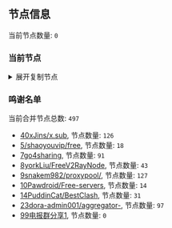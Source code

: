 
## 节点信息
当前节点数量: `0`
### 当前节点
<details>
  <summary>展开复制节点</summary>

    

</details>

### 鸣谢名单
当前合并节点总数: `497`
- [40xJins/x.sub](https://github.com/0xJins/x.sub), 节点数量: `126`
- [5/shaoyouvip/free](https://github.com/shaoyouvip/free), 节点数量: `18`
- [7go4sharing](https://github.com/go4sharing), 节点数量: `91`
- [8yorkLiu/FreeV2RayNode](https://github.com/yorkLiu/FreeV2RayNode), 节点数量: `43`
- [9snakem982/proxypool/](https://github.com/snakem982/proxypool/), 节点数量: `127`
- [10Pawdroid/Free-servers](https://github.com/Pawdroid/Free-servers), 节点数量: `14`
- [14PuddinCat/BestClash](https://github.com/PuddinCat/BestClash), 节点数量: `31`
- [23dora-admin001/aggregator-](https://github.com/dora-admin001/aggregator-), 节点数量: `97`
- [99电报群分享1](https://github.com/cdddbc/getAirport), 节点数量: `0`


